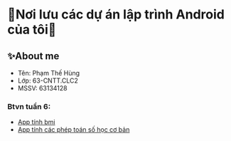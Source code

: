 # 👾Nơi lưu các dự án lập trình Android của tôi👾
## ✨About me
- Tên: Phạm Thế Hùng
- Lớp: 63-CNTT.CLC2
- MSSV: 63134128

### Btvn tuần 6:
- [App tính bmi](https://github.com/TheHung622k2/63CLC2-MobiDev/tree/main/AppTinhBMI)
- [App tính các phép toán số học cơ bản](https://github.com/TheHung622k2/63CLC2-MobiDev/tree/main/AppCacPhepToanSoHocCoBan)
